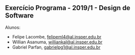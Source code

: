 Exercício Programa - 2019/1 - Design de Software
------------------------------------------------

Alunos: 
- Felipe Lacombe,  felipeml4@al.insper.edu.br
- Willian Asanuma, williankal@al.insper.edu.br
- Gabriel Parfan,  gabrielpg1@al.insper.edu.br